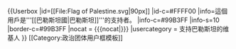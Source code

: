 {{Userbox
  |id=[[File:Flag of Palestine.svg|90px]]
  |id-c=#FFFF00
  |info=這個用戶是'''[[巴勒斯坦國|巴勒斯坦]]'''的支持者。
  |info-c=#99B3FF
  |info-s=10
  |border-c=#99B3FF
  |nocat = {{{nocat|}}}
  |usercategory = 支持巴勒斯坦的维基人
}}<noinclude>
[[Category:政治团体用户框模板]]
</noinclude>